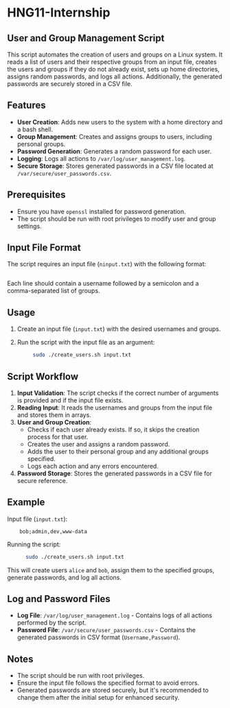 # HNG11-Internship

## User and Group Management Script

This script automates the creation of users and groups on a Linux system. It reads a list of users and their respective groups from an input file, creates the users and groups if they do not already exist, sets up home directories, assigns random passwords, and logs all actions. Additionally, the generated passwords are securely stored in a CSV file.

## Features

- **User Creation**: Adds new users to the system with a home directory and a bash shell.
- **Group Management**: Creates and assigns groups to users, including personal groups.
- **Password Generation**: Generates a random password for each user.
- **Logging**: Logs all actions to `/var/log/user_management.log`.
- **Secure Storage**: Stores generated passwords in a CSV file located at `/var/secure/user_passwords.csv`.

## Prerequisites

- Ensure you have `openssl` installed for password generation.
- The script should be run with root privileges to modify user and group settings.

## Input File Format

The script requires an input file (`ninput.txt`) with the following format:

```username;group1,group2
```

Each line should contain a username followed by a semicolon and a comma-separated list of groups.

## Usage

1. Create an input file (`input.txt`) with the desired usernames and groups.
2. Run the script with the input file as an argument:

   ```bash
        sudo ./create_users.sh input.txt
   ```

## Script Workflow

1. **Input Validation**: The script checks if the correct number of arguments is provided and if the input file exists.
2. **Reading Input**: It reads the usernames and groups from the input file and stores them in arrays.
3. **User and Group Creation**:
   - Checks if each user already exists. If so, it skips the creation process for that user.
   - Creates the user and assigns a random password.
   - Adds the user to their personal group and any additional groups specified.
   - Logs each action and any errors encountered.
4. **Password Storage**: Stores the generated passwords in a CSV file for secure reference.

## Example

Input file (`input.txt`):

```alice;dev,ops
    bob;admin,dev,www-data
```

Running the script:

```bash
      sudo ./create_users.sh input.txt
```

This will create users `alice` and `bob`, assign them to the specified groups, generate passwords, and log all actions.

## Log and Password Files

- **Log File**: `/var/log/user_management.log` - Contains logs of all actions performed by the script.
- **Password File**: `/var/secure/user_passwords.csv` - Contains the generated passwords in CSV format (`Username,Password`).

## Notes

- The script should be run with root privileges.
- Ensure the input file follows the specified format to avoid errors.
- Generated passwords are stored securely, but it's recommended to change them after the initial setup for enhanced security.
